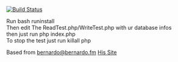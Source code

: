[![Build Status](https://travis-ci.org/Allesanddro/Rethinkdb.svg?branch=master)](https://travis-ci.org/Allesanddro/Rethinkdb)

Run bash runinstall <br>
Then edit The ReadTest.php/WriteTest.php with ur database infos<br>
then just run php index.php<br>
To stop the test just run killall php<br>


Based from bernardo@bernardo.fm [His Site](https://bernardo.fm)
